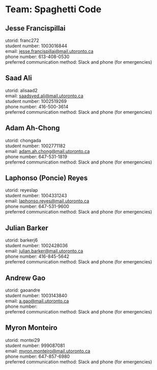 # Team: Spaghetti Code

## Jesse Francispillai
utorid: franc272\
student number: 1003016844\
email: jesse.francispillai@mail.utoronto.ca\
phone number: 613-408-0530\
preferred communication method: Slack and phone (for emergencies)

## Saad Ali
utorid: alisaad2\
email: saadsyed.ali@mail.utoronto.ca\
student number: 1002519269\
phone number: 416-500-3614\
preferred communication method: Slack and phone (for emergencies)

## Adam Ah-Chong
utorid: chongada\
student number: 1002771182\
email: adam.ah.chong@mail.utoronto.ca\
phone number: 647-531-1819\
preferred communication method: Slack and phone (for emergencies)

## Laphonso (Poncie) Reyes
utorid: reyeslap\
student number: 1004331243\
email: laphonso.reyes@mail.utoronto.ca\
phone number: 647-531-9600\
preferred communication method: Slack and phone (for emergencies)

## Julian Barker
utorid: barkerj6\
student number: 1002428036\
email: julian.barker@mail.utoronto.ca\
phone number: 416-845-5642\
preferred communication method: Slack and phone (for emergencies)

## Andrew Gao
utorid: gaoandre\
student number: 1003143840\
email: a.gao@mail.utoronto.ca\
phone number: <insert here>\
preferred communication method: Slack and phone (for emergencies)

## Myron Monteiro
utorid: montei29\
student number: 999087081\
email: myron.monteiro@mail.utoronto.ca\
phone number: 647-857-6980\
preferred communication method: Slack and phone (for emergencies)
